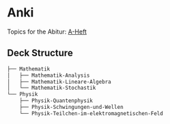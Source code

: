 # Anki

Topics for the Abitur: 
[A-Heft](https://bildungsserver.hamburg.de/contentblob/13910568/6dcd785bdf68e64e6462b3429c075b8c/data/abitur-a-heft-2022.pdf)
## Deck Structure
```bash
├── Mathematik
│   ├── Mathematik-Analysis
│   ├── Mathematik-Lineare-Algebra
│   └── Mathematik-Stochastik
└── Physik
    ├── Physik-Quantenphysik
    ├── Physik-Schwingungen-und-Wellen
    └── Physik-Teilchen-im-elektromagnetischen-Feld
```